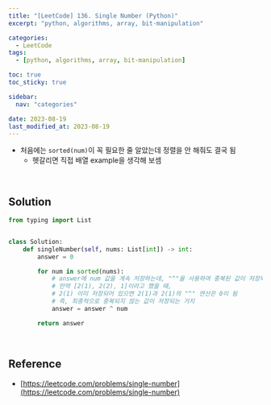 ```yaml
---
title: "[LeetCode] 136. Single Number (Python)"
excerpt: "python, algorithms, array, bit-manipulation"

categories:
  - LeetCode
tags:
  - [python, algorithms, array, bit-manipulation]

toc: true
toc_sticky: true

sidebar:
  nav: "categories"

date: 2023-08-19
last_modified_at: 2023-08-19
---
```


- 처음에는 `sorted(num)`이 꼭 필요한 줄 알았는데 정렬을 안 해줘도 결국 됨
    - 헷갈리면 직접 배열 example을 생각해 보셈

<br>

## Solution

```python
from typing import List


class Solution:
    def singleNumber(self, nums: List[int]) -> int:
        answer = 0

        for num in sorted(nums):
            # answer에 num 값을 계속 저장하는데, "^"을 사용하여 중복된 값이 저장되지 않게 함
            # 만약 [2(1), 2(2), 1]이라고 했을 때,
            # 2(1) 이미 저장되어 있으면 2(1)과 2(1)의 "^" 연산은 0이 됨
            # 즉, 최종적으로 중복되지 않는 값이 저장되는 거지
            answer = answer ^ num

        return answer
```

<br>

## Reference

- [https://leetcode.com/problems/single-number](https://leetcode.com/problems/single-number)
